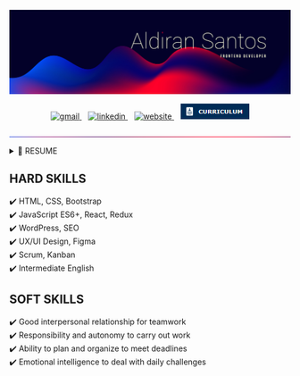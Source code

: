![Aldiran Santos - Frontend Developer](./imgs/cover.jpg)

<div align="center">
    <a href="mailto:contact.aldiransantos@gmail.com" target="_blank">
        <img src="https://img.shields.io/badge/Gmail-D14836?style=for-the-badge&logo=gmail&logoColor=white" alt="gmail" />
    </a>
      
    <a href="https://www.linkedin.com/in/aldiransantos/" target="_blank">
        <img src="https://img.shields.io/badge/-LinkedIn-%230077B5?style=for-the-badge&logo=linkedin&logoColor=white" alt="linkedin" />
    </a>
      
    <a href="https://aldiransantos.netlify.app/" target="_blank">
        <img src="https://img.shields.io/badge/website-000000?style=for-the-badge&logo=About.me&logoColor=white" alt="website" />
    </a>
      
    <a href="https://bityli.com/desenvolvedor-frontend-aldiransantos" target="_blank">
        <img src="./imgs/icon-curriculum.png" alt="curriculum" />
    </a>
</div>

![division-line](./imgs/division-line-updated.jpg)

<details>
  <summary>📃 RESUME</summary>

## Education

-   📖 **Bachelor of Computer Science**\
    📆 2011 - 2016\
    📍 **Federal University of Alagoas** - Arapiraca/AL, Brazil

    ### Courses

<table align="center">
    <tr>
        <td align="center" width="50%">
            <h3 align="center">React Course</h3>
            <table>
                <tr>
                    <td width="33.3%">
                        <b>Plataform Course:</b> <a href="https://origamid.com/">Origamid</a>
                    </td>
                </tr>
                <tr>
                    <td width="33.3%">
                        <b>Total hours:</b> 36 hours
                    </td>
                </tr>
                <tr>
                    <td align="center" width="33.3%">
                        <a href="https://origamid.com/certificate/1f6d6ff8" target="_blank"><b target="_blank">Certificate</b></a>
                    </td>
                </tr>
            </table>
        </td>
        <td align="center" width="50%">
            <h3 align="center">JavaScript ES6 Course</h3>
            <table>
                <tr>
                    <td width="33.3%">
                        <b>Plataform Course:</b> <a href="https://origamid.com/">Origamid</a>
                    </td>
                </tr>
                <tr>
                    <td width="33.3%">
                        <b>Total hours:</b> 74 hours
                    </td>
                </tr>
                <tr>
                    <td align="center" width="33.3%">
                        <a href="https://origamid.com/certificate/3507a5ea" target="_blank"><b target="_blank">Certificate</b></a>
                    </td>
                </tr>
            </table>
        </td>
    </tr>
    <tr>
        <td align="center" width="50%">
            <h3 align="center">UI Design for Beginners</h3>
            <table>
                <tr>
                    <td width="33.3%">
                        <b>Plataform Course:</b> <a href="https://origamid.com/">Origamid</a>
                    </td>
                </tr>
                <tr>
                    <td width="33.3%">
                        <b>Total hours:</b> 34 hours
                    </td>
                </tr>
                <tr>
                    <td align="center" width="33.3%">
                        <a href="https://origamid.com/certificate/388aaefb" target="_blank"><b target="_blank">Certificate</b></a>
                    </td>
                </tr>
            </table>
        </td>
        <td align="center" width="50%">
            <h3 align="center">Responsive Web Design</h3>
            <table>
                <tr>
                    <td width="33.3%">
                        <b>Plataform Course:</b> <a href="https://www.freecodecamp.org/">freeCodeCamp</a>
                    </td>
                </tr>
                <tr>
                    <td width="33.3%">
                        <b>Total hours:</b> 300 hours
                    </td>
                </tr>
                <tr>
                    <td align="center" width="33.3%">
                        <a href="https://freecodecamp.org/certification/aldiransantos/responsive-web-design" target="_blank"><b>Certificate</b></a>
                    </td>
                </tr>
            </table>
        </td>
    </tr>
</table>


## Work Experience

-   👨‍💻 **Frontend Developer**\
    📆 Aug 2019 - Mar 2021\
    📍 **Zoop** - Rio de Janeiro/RJ, Brazil\
    🛠️ **Skills**
    <div>
        <img
            src="https://img.shields.io/badge/HTML5-E34F26?style=for-the-badge&logo=html5&logoColor=white"
            alt="HTML5"
        />
        <img
            src="https://img.shields.io/badge/CSS3-1572B6?style=for-the-badge&logo=css3&logoColor=white"
            alt="CSS3"
        />
        <img
            src="https://img.shields.io/badge/JavaScript-F7DF1E?style=for-the-badge&logo=javascript&logoColor=black"
            alt="JavaScript"
        />
        <img
            src="https://img.shields.io/badge/jQuery-0769AD?style=for-the-badge&logo=jquery&logoColor=white"
            alt="jQuery"
        />
        <img
            src="https://img.shields.io/badge/PHP-777BB4?style=for-the-badge&logo=php&logoColor=whitehttps://img.shields.io/badge/Wordpress-21759B?style=for-the-badge&logo=wordpress&logoColor=white"
            alt="PHP"
        />
        <img
            src="https://img.shields.io/badge/Wordpress-21759B?style=for-the-badge&logo=wordpress&logoColor=white"
            alt="Wordpress"
        />
        <img
            src="https://img.shields.io/badge/Xampp-F37623?style=for-the-badge&logo=xampp&logoColor=white"
            alt="Xampp"
        />
        <img
            src="https://img.shields.io/badge/hotjar-FD3A5C?style=for-the-badge&logo=hotjar&logoColor=white"
            alt="Hotjar"
        />
        <img
            src="./imgs/ux-ui-design.png"
            alt="UX/UI Design"
        />
        <img
            src="https://img.shields.io/badge/Figma-F24E1E?style=for-the-badge&logo=figma&logoColor=white"
            alt="Figma"
        />
        <img
            src="https://img.shields.io/badge/Adobe%20XD-470137?style=for-the-badge&logo=Adobe%20XD&logoColor=#FF61F6"
            alt="Adobe XD"
        />
        <img
            src="https://img.shields.io/badge/GIT-E44C30?style=for-the-badge&logo=git&logoColor=white"
            alt="Git"
        />
        <img
            src="https://img.shields.io/badge/GitHub-100000?style=for-the-badge&logo=github&logoColor=white"
            alt="GitHub"
        />
        <img
            src="https://img.shields.io/badge/Trello-0052CC?style=for-the-badge&logo=trello&logoColor=white"
            alt="Trello"
        />
        <img
            src="https://img.shields.io/badge/Miro-F7C922?style=for-the-badge&logo=Miro&logoColor=050036"
            alt="Miro"
        />
        <img
            src="https://img.shields.io/badge/Slack-4A154B?style=for-the-badge&logo=slack&logoColor=white"
            alt="Slack"
        />
        <img
            src="https://img.shields.io/badge/Zoom-2D8CFF?style=for-the-badge&logo=zoom&logoColor=white"
            alt="Zoom"
        />
    </div>
    <br />

-   👨‍💻 **Frontend Developer**\
    📆 Sep 2018 - Feb 2019\
    📍 **Kiutor** - Rio de Janeiro/RJ, Brazil\
    🛠️ **Skills**
    <div>
        <img
            src="https://img.shields.io/badge/HTML5-E34F26?style=for-the-badge&logo=html5&logoColor=white"
            alt="HTML5" 
        />
        <img
            src="https://img.shields.io/badge/CSS3-1572B6?style=for-the-badge&logo=css3&logoColor=white"
            alt="CSS3" 
        />
        <img
            src="https://img.shields.io/badge/JavaScript-F7DF1E?style=for-the-badge&logo=javascript&logoColor=black"
            alt="JavaScript" 
        />
        <img
            src="https://img.shields.io/badge/jQuery-0769AD?style=for-the-badge&logo=jquery&logoColor=white"
            alt="jQuery" 
        />
        <img
            src="https://img.shields.io/badge/Bootstrap-563D7C?style=for-the-badge&logo=bootstrap&logoColor=white"
            alt="Bootstrap"
        />
        <img
            src="./imgs/ux-ui-design.png"
            alt="UX/UI Design"
        />
        <img
            src="https://img.shields.io/badge/Adobe%20Photoshop-31A8FF?style=for-the-badge&logo=Adobe%20Photoshop&logoColor=black"
            alt="Adobe Photoshop"
        />
    </div>
    <br />

-   👨‍💻 **Frontend Developer**\
    📆 Apr 2017 - Sep 2018\
    📍 **MEDGRUPO** - Rio de Janeiro/RJ, Brazil\
    🛠️ **Skills**
    <div>
        <img
            src="https://img.shields.io/badge/HTML5-E34F26?style=for-the-badge&logo=html5&logoColor=white"
            alt="HTML5" 
        />
        <img
            src="https://img.shields.io/badge/CSS3-1572B6?style=for-the-badge&logo=css3&logoColor=white"
            alt="CSS3" 
        />
        <img
            src="https://img.shields.io/badge/JavaScript-F7DF1E?style=for-the-badge&logo=javascript&logoColor=black"
            alt="JavaScript" 
        />
        <img
            src="https://img.shields.io/badge/Adobe%20Photoshop-31A8FF?style=for-the-badge&logo=Adobe%20Photoshop&logoColor=black"
            alt="Adobe Photoshop"
        />
        <img
            src="https://img.shields.io/badge/firebase-ffca28?style=for-the-badge&logo=firebase&logoColor=black"
            alt="Firebase"
        />
        <img
            src="https://img.shields.io/badge/Ionic-3880FF?style=for-the-badge&logo=ionic&logoColor=white"
            alt="Ionic"
        />
    </div>
    <br />

-   👨‍💻 **Instrutor de Curso**\
    📆 Feb 2016 - Jun 2016\
    📍 **Microlins Franchising** - Arapiraca/AL, Brazil\
    🛠️ **Skills**
    <div>
        <img
            src="https://img.shields.io/badge/Windows-0078D6?style=for-the-badge&logo=windows&logoColor=white"
            alt="Windows" 
        />
        <img
            src="https://img.shields.io/badge/Windows_XP-003399?style=for-the-badge&logo=windows-xp&logoColor=white"
            alt="Windows XP" 
        />
        <img
            src="https://img.shields.io/badge/Microsoft_Word-2B579A?style=for-the-badge&logo=microsoft-word&logoColor=white"
            alt="Microsoft Word" 
        />
        <img
            src="https://img.shields.io/badge/Microsoft_Excel-217346?style=for-the-badge&logo=microsoft-excel&logoColor=white"
            alt="Microsoft Excel"
        />
        <img
            src="https://img.shields.io/badge/Microsoft_PowerPoint-B7472A?style=for-the-badge&logo=microsoft-powerpoint&logoColor=white"
            alt="Microsoft PowerPoint"
        />
    </div>

</details>

## HARD SKILLS

✔️ HTML, CSS, Bootstrap\
✔️ JavaScript ES6+, React, Redux\
✔️ WordPress, SEO\
✔️ UX/UI Design, Figma\
✔️ Scrum, Kanban\
✔️ Intermediate English

## SOFT SKILLS

✔️ Good interpersonal relationship for teamwork\
✔️ Responsibility and autonomy to carry out work\
✔️ Ability to plan and organize to meet deadlines\
✔️ Emotional intelligence to deal with daily challenges
